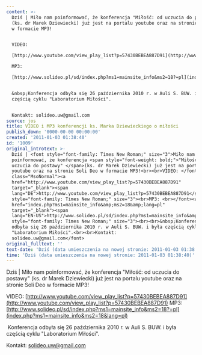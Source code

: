 ```yaml
---
content: >-
  Dziś | Miło nam poinformować, że konferencja "Miłość: od uczucia do postawy"
  (ks. dr Marek Dziewiecki) już jest na portalu youtube oraz na stronie Soli Deo
  w formacie MP3!


  VIDEO: 

  [http://www.youtube.com/view_play_list?p=57430BEBEA887D91](http://www.youtube.com/view_play_list?p=57430BEBEA887D91)

  MP3: 

  [http://www.solideo.pl/sd/index.php?ms1=mainsite_info&ms2=18?=pl](index.php?ms1=mainsite_info&ms2=18&lang=pl)


  &nbsp;Konferencja odbyła się 26 października 2010 r. w Auli S. BUW. i była
  częścią cyklu "Laboratorium Miłości".


  Kontakt: solideo.uw@gmail.com                            
source: jos
title: VIDEO i MP3 konferencji ks. Marka Dziewieckiego o miłości
publish_down: '0000-00-00 00:00:00'
created: '2011-01-03 01:38:40'
id: '1009'
original_introtext: >-
  Dziś | <font style="font-family: Times New Roman;" size="3">Miło nam
  poinformować, że konferencja <span style="font-weight: bold;">"Miłość: od
  uczucia do postawy" </span>(ks. dr Marek Dziewiecki) już jest na portalu
  youtube oraz na stronie Soli Deo w formacie MP3!<br><br>VIDEO: </font><p
  class="MsoNormal"><a
  href="http://www.youtube.com/view_play_list?p=57430BEBEA887D91"
  target="_blank"><span
  lang="DE">http://www.youtube.com/view_play_list?p=57430BEBEA887D91</span></a></p><br><font
  style="font-family: Times New Roman;" size="3"><br>MP3: <br></font><a
  href="index.php?ms1=mainsite_info&amp;ms2=18&amp;lang=pl"
  target="_blank"><span
  lang="EN-US">http://www.solideo.pl/sd/index.php?ms1=mainsite_info&amp;ms2=18?=pl</span></a><font
  style="font-family: Times New Roman;" size="3"><br><br>&nbsp;Konferencja
  odbyła się 26 października 2010 r. w Auli S. BUW. i była częścią cyklu
  "Laboratorium Miłości".<br><br>Kontakt:
  solideo.uw@gmail.com</font>                            
original_fulltext: ''
text-date: 'Dziś (data umieszczenia na nowej stronie: 2011-01-03 01:38:40)'
time: 'Dziś (data umieszczenia na nowej stronie: 2011-01-03 01:38:40)'
---
```

Dziś | Miło nam poinformować, że konferencja "Miłość: od uczucia do postawy" (ks. dr Marek Dziewiecki) już jest na portalu youtube oraz na stronie Soli Deo w formacie MP3!

VIDEO: 
[http://www.youtube.com/view_play_list?p=57430BEBEA887D91](http://www.youtube.com/view_play_list?p=57430BEBEA887D91)
MP3: 
[http://www.solideo.pl/sd/index.php?ms1=mainsite_info&ms2=18?=pl](index.php?ms1=mainsite_info&ms2=18&lang=pl)

&nbsp;Konferencja odbyła się 26 października 2010 r. w Auli S. BUW. i była częścią cyklu "Laboratorium Miłości".

Kontakt: solideo.uw@gmail.com                            

<!--{{json:{"created_date":"2011-01-03 01:38:40","publish_down":"0000-00-00 00:00:00","id":"1009"}}}-->